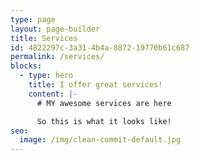 ```yaml
---
type: page
layout: page-builder
title: Services
id: 4822297c-3a31-4b4a-8872-19770b61c687
permalink: /services/
blocks:
  - type: hero
    title: I offer great services!
    content: |-
      # MY awesome services are here 

      So this is what it looks like!
seo:
  image: /img/clean-commit-default.jpg
---
```

